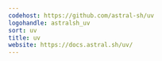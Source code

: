 ```yaml
---
codehost: https://github.com/astral-sh/uv
logohandle: astralsh_uv
sort: uv
title: uv
website: https://docs.astral.sh/uv/
---
```

